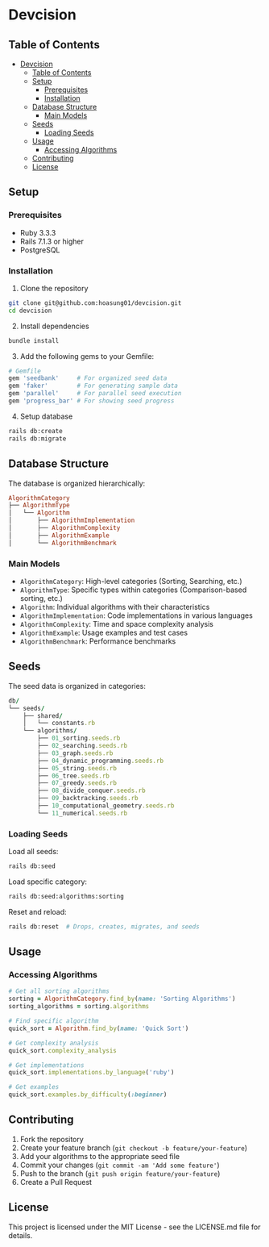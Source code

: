 # Devcision

## Table of Contents

- [Devcision](#devcision)
  - [Table of Contents](#table-of-contents)
  - [Setup](#setup)
    - [Prerequisites](#prerequisites)
    - [Installation](#installation)
  - [Database Structure](#database-structure)
    - [Main Models](#main-models)
  - [Seeds](#seeds)
    - [Loading Seeds](#loading-seeds)
  - [Usage](#usage)
    - [Accessing Algorithms](#accessing-algorithms)
  - [Contributing](#contributing)
  - [License](#license)

## Setup

### Prerequisites

- Ruby 3.3.3
- Rails 7.1.3 or higher
- PostgreSQL

### Installation

1. Clone the repository

```bash
git clone git@github.com:hoasung01/devcision.git
cd devcision
```

2. Install dependencies

```bash
bundle install
```

3. Add the following gems to your Gemfile:

```ruby
# Gemfile
gem 'seedbank'     # For organized seed data
gem 'faker'        # For generating sample data
gem 'parallel'     # For parallel seed execution
gem 'progress_bar' # For showing seed progress
```

4. Setup database

```bash
rails db:create
rails db:migrate
```

## Database Structure

The database is organized hierarchically:

```ruby
AlgorithmCategory
├── AlgorithmType
│   └── Algorithm
│       ├── AlgorithmImplementation
│       ├── AlgorithmComplexity
│       ├── AlgorithmExample
│       └── AlgorithmBenchmark
```

### Main Models

- `AlgorithmCategory`: High-level categories (Sorting, Searching, etc.)
- `AlgorithmType`: Specific types within categories (Comparison-based sorting, etc.)
- `Algorithm`: Individual algorithms with their characteristics
- `AlgorithmImplementation`: Code implementations in various languages
- `AlgorithmComplexity`: Time and space complexity analysis
- `AlgorithmExample`: Usage examples and test cases
- `AlgorithmBenchmark`: Performance benchmarks

## Seeds

The seed data is organized in categories:

```ruby
db/
└── seeds/
    ├── shared/
    │   └── constants.rb
    └── algorithms/
        ├── 01_sorting.seeds.rb
        ├── 02_searching.seeds.rb
        ├── 03_graph.seeds.rb
        ├── 04_dynamic_programming.seeds.rb
        ├── 05_string.seeds.rb
        ├── 06_tree.seeds.rb
        ├── 07_greedy.seeds.rb
        ├── 08_divide_conquer.seeds.rb
        ├── 09_backtracking.seeds.rb
        ├── 10_computational_geometry.seeds.rb
        └── 11_numerical.seeds.rb
```

### Loading Seeds

Load all seeds:

```bash
rails db:seed
```

Load specific category:

```bash
rails db:seed:algorithms:sorting
```

Reset and reload:

```bash
rails db:reset  # Drops, creates, migrates, and seeds
```

## Usage

### Accessing Algorithms

```ruby
# Get all sorting algorithms
sorting = AlgorithmCategory.find_by(name: 'Sorting Algorithms')
sorting_algorithms = sorting.algorithms

# Find specific algorithm
quick_sort = Algorithm.find_by(name: 'Quick Sort')

# Get complexity analysis
quick_sort.complexity_analysis

# Get implementations
quick_sort.implementations.by_language('ruby')

# Get examples
quick_sort.examples.by_difficulty(:beginner)
```

## Contributing

1. Fork the repository
2. Create your feature branch (`git checkout -b feature/your-feature`)
3. Add your algorithms to the appropriate seed file
4. Commit your changes (`git commit -am 'Add some feature'`)
5. Push to the branch (`git push origin feature/your-feature`)
6. Create a Pull Request

## License

This project is licensed under the MIT License - see the LICENSE.md file for details.
